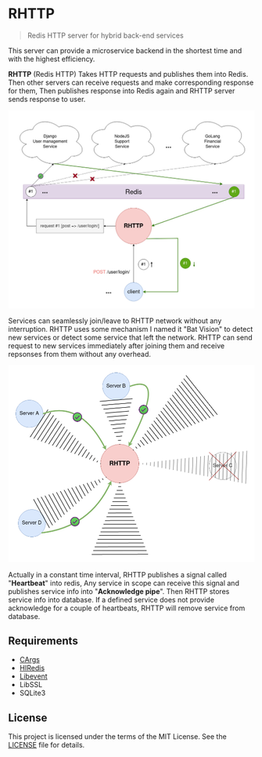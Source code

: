# RHTTP

>Redis HTTP server for hybrid back-end services

This server can provide a microservice backend in the shortest time and with the highest efficiency.

**RHTTP** (Redis HTTP) Takes HTTP requests and publishes them into Redis. Then other servers can receive requests and make corresponding response for them, Then publishes response into Redis again and RHTTP server sends response to user.

![RHTTP General Diagram](docs/images/rhttp_diagram.png)

Services can seamlessly join/leave to RHTTP network without any interruption. RHTTP uses some mechanism I named it "Bat Vision" to detect new services or detect some service that left the network. RHTTP can send request to new services immediately after joining them and receive repsonses from them without any overhead.    

![RHTTP Bat vision diagram](docs/images/bat_vision.png)

Actually in a constant time interval, RHTTP publishes a signal called "**Heartbeat**" into redis, Any service in scope can receive this signal and publishes service info into "**Acknowledge pipe**". Then RHTTP stores service info into database. If a defined service does not provide acknowledge for a couple of heartbeats, RHTTP will remove service from database. 

## Requirements
* [CArgs](https://github.com/pedramcode/cargs)
* [HIRedis](https://github.com/redis/hiredis)
* [Libevent](https://libevent.org/)
* LibSSL
* SQLite3

## License
This project is licensed under the terms of the MIT License. See the [LICENSE](LICENSE.txt) file for details.